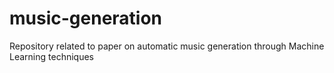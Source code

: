 # music-generation
Repository related to paper on automatic music generation through Machine Learning techniques
